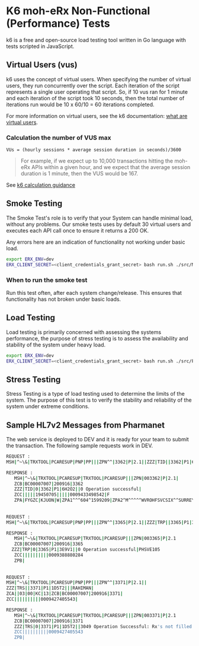 # K6 moh-eRx Non-Functional (Performance) Tests

k6 is a free and open-source load testing tool written in Go language with tests scripted in JavaScript.

## Virtual Users (vus)

k6 uses the concept of virtual users. When specifying the number of virtual users, they run concurrently over the script. Each iteration of the script represents a single user operating that script. So, if 10 vus ran for 1 minute and each iteration of the script took 10 seconds, then the total number of iterations run would be 10 x 60/10 = 60 iterations completed.

For more information on virtual users, see the k6 documentation: [what are virtual users](https://k6.io/docs/cloud/cloud-faq/what-are-vus-virtual-users).

### Calculation the number of VUS max

```code
VUs = (hourly sessions * average session duration in seconds)/3600
```

> For example, if we expect up to 10,000 transactions hitting the moh-eRx APIs within a given hour, and we expect that the average session duration is 1 minute, then the VUS would be 167.

See [k6 calculation guidance](https://k6.io/docs/cloud/cloud-faq/what-are-vus-virtual-users)

## Smoke Testing

The Smoke Test's role is to verify that your System can handle minimal load, without any problems. Our smoke tests uses by default 30 virtual users and executes each API call once to ensure it returns a 200 OK.

Any errors here are an indication of functionality not working under basic load.

```bash
export ERX_ENV=dev
ERX_CLIENT_SECRET=<client_credentials_grant_secret> bash run.sh ./src/MedicationRequest.js
```

### When to run the smoke test

Run this test often, after each system change/release.  This ensures that functionality has not broken under basic loads.

## Load Testing

Load testing is primarily concerned with assessing the systems performance, the purpose of stress testing is to assess the availability and stability of the system under heavy load.

```bash
export ERX_ENV=dev
ERX_CLIENT_SECRET=<client_credentials_grant_secret> bash run.sh ./src/Patient.js
```

## Stress Testing

Stress Testing is a type of load testing used to determine the limits of the system. The purpose of this test is to verify the stability and reliability of the system under extreme conditions.

## Sample HL7v2 Messages from Pharmanet

The web service is deployed to DEV and it is ready for your team to submit the transaction. The following sample requests work in DEV.

```bash
REQUEST :
MSH|^~\&|TRXTOOL|PCARESUP|PNP|PP|||ZPN^^|3362|P|2.1||ZZZ|TID||3362|P1|6H2O2||ZCA||03|00|KC|13ZCB|BC00007007|200916|3362|ZCC||||||||||0009433498542|

RESPONSE :
   MSH|^~\&|TRXTOOL|PCARESUP|TRXTOOL|PCARESUP|||ZPN|003362|P|2.1|
   ZCB|BC00007007|200916|3362
   ZZZ|TID|0|3362|P1|6H2O2||0 Operation successful|
   ZCC|||||19450705|||||0009433498542|F
   ZPA|FYGZC|KJUON|W|ZPA1^^^604^1599209|ZPA2^M^^^^^WVROHFSVCSIX^^SURREY^CAN^V4A3B0^^BC^^^^^^^^^
 
 
REQUEST :
MSH|^~\&|TRXTOOL|PCARESUP|PNP|PP|||ZPN^^|3365|P|2.1||ZZZ|TRP||3365|P1|3E9V1|||PHSVE105|ZCA||03|00|KC|13|ZCB|BC00007007|200916|3365|ZCC||||||||||0009388880284|

RESPONSE :
   MSH|^~\&|TRXTOOL|PCARESUP|TRXTOOL|PCARESUP|||ZPN|003365|P|2.1
   ZCB|BC00007007|200916|3365
  ZZZ|TRP|0|3365|P1|3E9V1||0 Operation successful|PHSVE105
   ZCC||||||||||0009388880284
   ZPB|
 
 
REQUEST :
MSH|^~\&|TRXTOOL|PCARESUP|PNP|PP|||ZPN^^|3371|P|2.1||
ZZZ|TRS||3371|P1|1D5T2|||RAHIMAN|
ZCA||03|00|KC|13|ZCB|BC00007007|200916|3371|
ZCC||||||||||0009427405543|

RESPONSE :
   MSH|^~\&|TRXTOOL|PCARESUP|TRXTOOL|PCARESUP|||ZPN|003371|P|2.1
   ZCB|BC00007007|200916|3371
   ZZZ|TRS|0|3371|P1|1D5T2||3049 Operation Successful: Rx's not filled here.|RAHIMAN
   ZCC||||||||||0009427405543
   ZPB|
 ```

